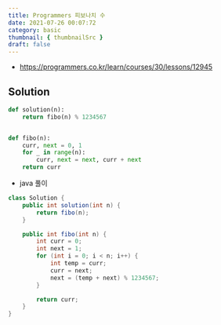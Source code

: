 ```yaml
---
title: Programmers 피보나치 수
date: 2021-07-26 00:07:72
category: basic
thumbnail: { thumbnailSrc }
draft: false
---
```


- https://programmers.co.kr/learn/courses/30/lessons/12945

## Solution

```py
def solution(n):
    return fibo(n) % 1234567


def fibo(n):
    curr, next = 0, 1
    for _ in range(n):
        curr, next = next, curr + next
    return curr
```

- java 풀이

```java
class Solution {
    public int solution(int n) {
        return fibo(n);
    }

    public int fibo(int n) {
        int curr = 0;
        int next = 1;
        for (int i = 0; i < n; i++) {
            int temp = curr;
            curr = next;
            next = (temp + next) % 1234567;
        }

        return curr;
    }
}
```
